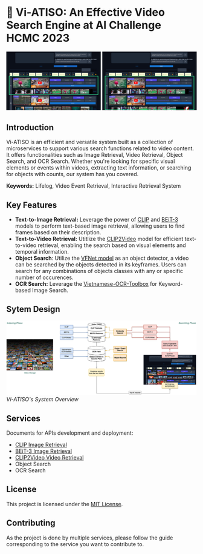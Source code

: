 # 🌳 Vi-ATISO: An Effective Video Search Engine at AI Challenge HCMC 2023
![thumbnail](docs/itr-demo.png)

## Introduction
Vi-ATISO is an efficient and versatile system built as a collection of microservices to support various search functions related to video content. It offers functionalities such as Image Retrieval, Video Retrieval, Object Search, and OCR Search. Whether you're looking for specific visual elements or events within videos, extracting text information, or searching for objects with counts, our system has you covered.

**Keywords:** Lifelog, Video Event Retrieval, Interactive Retrieval System

## Key Features
- **Text-to-Image Retrieval:** Leverage the power of [CLIP](https://arxiv.org/abs/2103.00020) and [BEiT-3](https://arxiv.org/abs/2208.10442) models to perform text-based image retrieval, allowing users to find frames based on their description.
- **Text-to-Video Retrieval:** Utitlize the [CLIP2Video](https://arxiv.org/abs/2106.11097) model for efficient text-to-video retrieval, enabling the search based on visual elements and temporal information.
- **Object Search**: Utilize the [VFNet model](https://arxiv.org/abs/2008.13367) as an object detector, a video can be searched by the objects detected in its keyframes. Users can search for any combinations of objects classes with any or specific number of occurences.
- **OCR Search:** Leverage the [Vietnamese-OCR-Toolbox](https://github.com/kaylode/vietnamese-ocr-toolbox) for Keyword-based Image Search.

## Sytem Design
![system design](docs/system-design.png)
*Vi-ATISO's System Overview*

## Services
Documents for APIs development and deployment:
- [CLIP Image Retrieval](https://github.com/nxquang-al/vi-atiso/tree/main/services/clip-itr)
- [BEiT-3 Image Retrieval](https://github.com/nxquang-al/vi-atiso/tree/main/services/clip-itr)
- [CLIP2Video Video Retrieval](https://github.com/nxquang-al/vi-atiso/tree/main/services/clip2video-vtr)
- Object Search
- OCR Search

## License
This project is licensed under the [MIT License](./LICENSE).

## Contributing
As the project is done by multiple services, please follow the guide corresponding to the service you want to contribute to.

